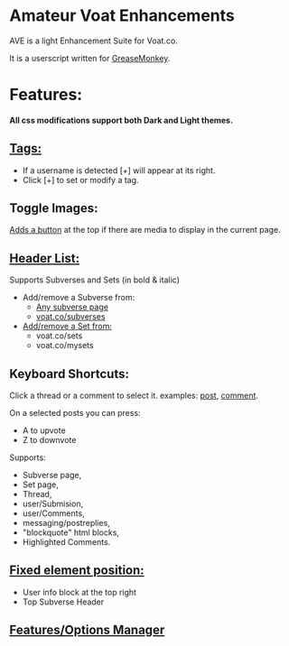 # Amateur Voat Enhancements

AVE is a light Enhancement Suite for Voat.co.

It is a userscript written for [GreaseMonkey](http://www.greasespot.net/).

# Features:
#### All css modifications support both Dark and Light themes.

## [Tags:](https://i.imgur.com/azBCRIB.png)
* If a username is detected [+] will appear at its right.
* Click [+] to set or modify a tag.

## Toggle Images:

[Adds a button](https://i.imgur.com/8rcfCgz.png) at the top if there are media to display in the current page.

## [Header List:](https://i.imgur.com/qbh3fIq.jpg)

Supports Subverses and Sets (in bold & italic)
* Add/remove a Subverse from:
    * [Any subverse page](https://i.imgur.com/3pOTais.jpg)
    * [voat.co/subverses](https://i.imgur.com/YnTKD8U.jpg)
* [Add/remove a Set from:](https://i.imgur.com/pYbhsW2.png)
    * voat.co/sets
    * voat.co/mysets

## Keyboard Shortcuts:
Click a thread or a comment to select it. examples: [post](https://i.imgur.com/kzrO4rV.png), [comment](https://i.imgur.com/j99RDj6.png).


On a selected posts you can press:

* A to upvote
* Z to downvote

Supports:

* Subverse page,
* Set page,
* Thread,
* user/Submision,
* user/Comments,
* messaging/postreplies,
* "blockquote" html blocks,
* Highlighted Comments.

## [Fixed element position:](https://i.imgur.com/OLs5waM.png)
* User info block at the top right
* Top Subverse Header

## [Features/Options Manager](https://i.imgur.com/FfgXjg6.png)
